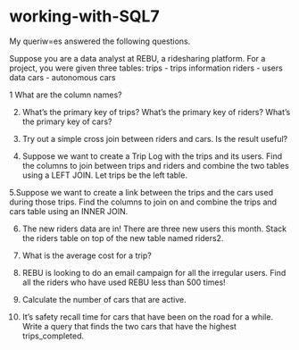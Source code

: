 # working-with-SQL7
My queriw=es answered the following questions.

Suppose you are a data analyst at REBU, a ridesharing platform. For a project, you were given three tables:
trips - trips information
riders - users data
cars - autonomous cars

1 What are the column names?

2. What’s the primary key of trips?
   What’s the primary key of riders?
   What’s the primary key of cars?

3. Try out a simple cross join between riders and cars.
   Is the result useful?

4. Suppose we want to create a Trip Log with the trips and its users.
   Find the columns to join between trips and riders and combine the two tables using a LEFT JOIN.
   Let trips be the left table.

5.Suppose we want to create a link between the trips and the cars used during those trips.
  Find the columns to join on and combine the trips and cars table using an INNER JOIN.

6. The new riders data are in! There are three new users this month.
   Stack the riders table on top of the new table named riders2.

7. What is the average cost for a trip?

8. REBU is looking to do an email campaign for all the irregular users.
   Find all the riders who have used REBU less than 500 times!

9.  Calculate the number of cars that are active.

10. It’s safety recall time for cars that have been on the road for a while.
    Write a query that finds the two cars that have the highest trips_completed.
